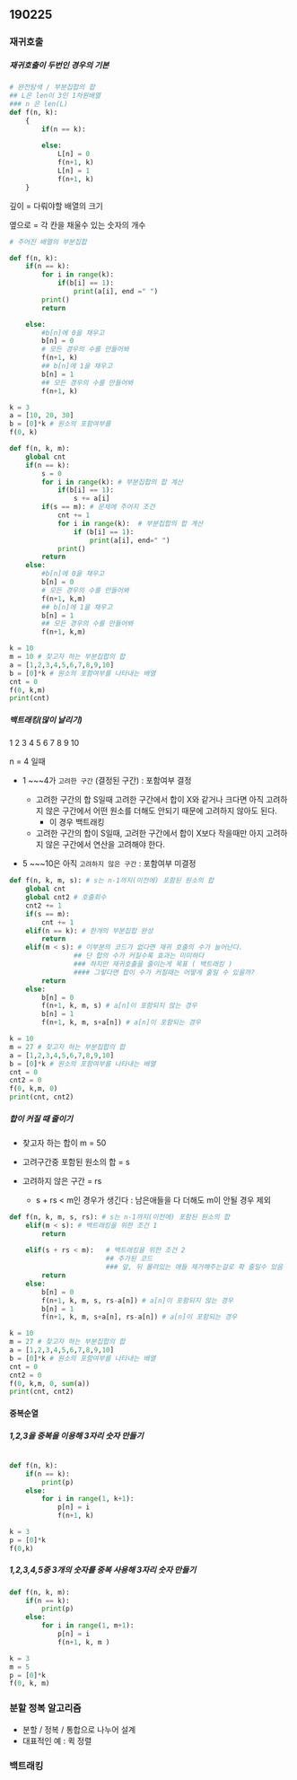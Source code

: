 ## 190225

### 재귀호출



##### 재귀호출이 두번인 경우의 기본

```python
# 완전탐색 / 부분집합의 합
## L은 len이 3인 1차원배열
### n 은 len(L)
def f(n, k):
    {
        if(n == k):
        
        else:
        	L[n] = 0
        	f(n+1, k)
        	L[n] = 1
        	f(n+1, k)
    }
```

깊이 = 다뤄야할 배열의 크기

옆으로 = 각 칸을 채울수 있는 숫자의 개수 

 

```python
# 주어진 배열의 부분집합

def f(n, k):
    if(n == k):
        for i in range(k):
            if(b[i] == 1):
                print(a[i], end =" ")
        print()
        return

    else:
        #b[n]에 0을 채우고
        b[n] = 0
        # 모든 경우의 수를 만들어봐
        f(n+1, k)
        ## b[n]에 1을 채우고
        b[n] = 1
        ## 모든 경우의 수를 만들어봐
        f(n+1, k)

k = 3
a = [10, 20, 30]
b = [0]*k # 원소의 포함여부를 
f(0, k)
```



```python
def f(n, k, m):
    global cnt
    if(n == k):
        s = 0
        for i in range(k): # 부분집합의 합 계산
            if(b[i] == 1):
                s += a[i]
        if(s == m): # 문제에 주어지 조건
            cnt += 1
            for i in range(k):  # 부분집합의 합 계산
                if (b[i] == 1):
                    print(a[i], end=" ")
            print()
        return
    else:
        #b[n]에 0을 채우고
        b[n] = 0
        # 모든 경우의 수를 만들어봐
        f(n+1, k,m)
        ## b[n]에 1을 채우고
        b[n] = 1
        ## 모든 경우의 수를 만들어봐
        f(n+1, k,m)

k = 10
m = 10 # 찾고자 하는 부분집합의 합
a = [1,2,3,4,5,6,7,8,9,10]
b = [0]*k # 원소의 포함여부를 나타내는 배열
cnt = 0
f(0, k,m)
print(cnt)
```



##### 백트래킹(많이 날리기)

1 2 3 4 5 6 7 8 9 10

n = 4 일때

- 1 ~~~4가 `고려한 구간` (결정된 구간)  : 포함여부 결정
  - 고려한 구간의 합 S일때 고려한 구간에서 합이 X와 같거나 크다면 아직 고려하지 않은 구간에서 어떤 원소를 더해도 안되기 때문에 고려하지 않아도 된다.
    - 이 경우 백트래킹
  - 고려한 구간의 합이 S일때, 고려한 구간에서 합이 X보다 작을때만 아지 고려하지 않은 구간에서 연산을 고려해야 한다.

- 5 ~~~10은 아직 `고려하지 않은 구간` : 포함여부 미결정



```python
def f(n, k, m, s): # s는 n-1까지(이전에) 포함된 원소의 합
    global cnt
    global cnt2 # 호출회수
    cnt2 += 1
    if(s == m):
        cnt += 1
    elif(n == k): # 한개의 부분집합 완성
        return
    elif(m < s): # 이부분의 코드가 없다면 재귀 호출의 수가 늘어난다.
                ## 단 합의 수가 커질수록 효과는 미미하다
                ### 하지만 재귀호출을 줄이는게 목표 ( 백트래킹 )
                #### 그렇다면 합이 수가 커질때는 어떻게 줄일 수 있을까?
        return
    else:
        b[n] = 0
        f(n+1, k, m, s) # a[n]이 포함되지 않는 경우
        b[n] = 1
        f(n+1, k, m, s+a[n]) # a[n]이 포함되는 경우

k = 10
m = 27 # 찾고자 하는 부분집합의 합 
a = [1,2,3,4,5,6,7,8,9,10]
b = [0]*k # 원소의 포함여부를 나타내는 배열
cnt = 0
cnt2 = 0
f(0, k,m, 0)
print(cnt, cnt2)
```



##### 합이 커질 때 줄이기

- 찾고자 하는 합이 m = 50

- 고려구간중 포함된 원소의 합 = s
- 고려하지 않은 구간 = rs
  - s + rs < m인 경우가 생긴다 : 남은애들을 다 더해도 m이 안될 경우 제외



```python
def f(n, k, m, s, rs): # s는 n-1까지(이전에) 포함된 원소의 합
	elif(m < s): # 백트래킹을 위한 조건 1
        return
    
    elif(s + rs < m): 	# 백트래킹을 위한 조건 2
        				## 추가된 코드
        				### 앞, 뒤 몰려있는 애들 제거해주는걸로 확 줄일수 있음
        return
    else:
        b[n] = 0
        f(n+1, k, m, s, rs-a[n]) # a[n]이 포함되지 않는 경우
        b[n] = 1
        f(n+1, k, m, s+a[n], rs-a[n]) # a[n]이 포함되는 경우

k = 10
m = 27 # 찾고자 하는 부분집합의 합
a = [1,2,3,4,5,6,7,8,9,10]
b = [0]*k # 원소의 포함여부를 나타내는 배열
cnt = 0
cnt2 = 0
f(0, k,m, 0, sum(a))
print(cnt, cnt2)
```





#### 중복순열



##### 1,2,3을 중복을 이용해 3자리 숫자 만들기

```python

def f(n, k):
    if(n == k):
        print(p)
    else:
        for i in range(1, k+1):
            p[n] = i
            f(n+1, k)

k = 3
p = [0]*k
f(0,k)
```



##### 1,2,3,4,5중 3개의 숫자를 중복 사용해 3자리 숫자 만들기

```python
def f(n, k, m):
    if(n == k):
        print(p)
    else:
        for i in range(1, m+1):
            p[n] = i
            f(n+1, k, m )

k = 3
m = 5
p = [0]*k
f(0, k, m)
```



### 분할 정복 알고리즘

- 분할 / 정복 / 통합으로 나누어 설계
- 대표적인 예 : 퀵 정렬



### 백트래킹


